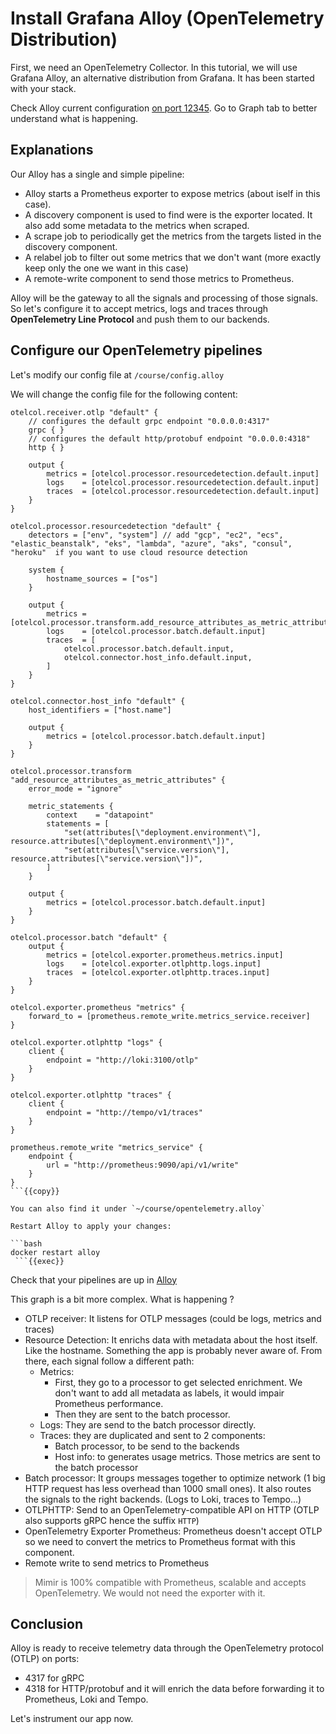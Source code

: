 # Install Grafana Alloy (OpenTelemetry Distribution)

First, we need an OpenTelemetry Collector. In this tutorial, we will use Grafana Alloy, an alternative distribution from Grafana. It has been started with your stack.

Check Alloy current configuration [on port 12345]({{TRAFFIC_HOST1_12345}}). Go to Graph tab to better understand what is happening.

## Explanations

Our Alloy has a single and simple pipeline:
- Alloy starts a Prometheus exporter to expose metrics (about iself in this case).
- A discovery component is used to find were is the exporter located. It also add some metadata to the metrics when scraped.
- A scrape job to periodically get the metrics from the targets listed in the discovery component.
- A relabel job to filter out some metrics that we don't want (more exactly keep only the one we want in this case)
- A remote-write component to send those metrics to Prometheus.

Alloy will be the gateway to all the signals and processing of those signals. So let's configure it to accept metrics, logs and traces through **OpenTelemetry Line Protocol** and push them to our backends.

## Configure our OpenTelemetry pipelines

Let's modify our config file at `/course/config.alloy`

We will change the config file for the following content:

```
otelcol.receiver.otlp "default" {
    // configures the default grpc endpoint "0.0.0.0:4317"
    grpc { }
    // configures the default http/protobuf endpoint "0.0.0.0:4318"
    http { }

    output {
        metrics = [otelcol.processor.resourcedetection.default.input]
        logs    = [otelcol.processor.resourcedetection.default.input]
        traces  = [otelcol.processor.resourcedetection.default.input]
    }
}

otelcol.processor.resourcedetection "default" {
    detectors = ["env", "system"] // add "gcp", "ec2", "ecs", "elastic_beanstalk", "eks", "lambda", "azure", "aks", "consul", "heroku"  if you want to use cloud resource detection

    system {
        hostname_sources = ["os"]
    }

    output {
        metrics = [otelcol.processor.transform.add_resource_attributes_as_metric_attributes.input]
        logs    = [otelcol.processor.batch.default.input]
        traces  = [
            otelcol.processor.batch.default.input,
            otelcol.connector.host_info.default.input,
        ]
    }
}

otelcol.connector.host_info "default" {
    host_identifiers = ["host.name"]

    output {
        metrics = [otelcol.processor.batch.default.input]
    }
}

otelcol.processor.transform "add_resource_attributes_as_metric_attributes" {
    error_mode = "ignore"

    metric_statements {
        context    = "datapoint"
        statements = [
            "set(attributes[\"deployment.environment\"], resource.attributes[\"deployment.environment\"])",
            "set(attributes[\"service.version\"], resource.attributes[\"service.version\"])",
        ]
    }

    output {
        metrics = [otelcol.processor.batch.default.input]
    }
}

otelcol.processor.batch "default" {
    output {
        metrics = [otelcol.exporter.prometheus.metrics.input]
        logs    = [otelcol.exporter.otlphttp.logs.input]
        traces  = [otelcol.exporter.otlphttp.traces.input]
    }
}

otelcol.exporter.prometheus "metrics" {
    forward_to = [prometheus.remote_write.metrics_service.receiver]
}

otelcol.exporter.otlphttp "logs" {
    client {
        endpoint = "http://loki:3100/otlp"
    }
}

otelcol.exporter.otlphttp "traces" {
    client {
        endpoint = "http://tempo/v1/traces"
    }
}

prometheus.remote_write "metrics_service" {
    endpoint {
        url = "http://prometheus:9090/api/v1/write"
    }
}
```{{copy}}

You can also find it under `~/course/opentelemetry.alloy`

Restart Alloy to apply your changes:

```bash
docker restart alloy
 ```{{exec}}
```
Check that your pipelines are up in [Alloy]({{TRAFFIC_HOST1_12345}})

This graph is a bit more complex. What is happening ?
- OTLP receiver: It listens for OTLP messages (could be logs, metrics and traces)
- Resource Detection: It enrichs data with metadata about the host itself. Like the hostname. Something the app is probably never aware of. From there, each signal follow a different path:
    - Metrics:
        - First, they go to a processor to get selected enrichment. We don't want to add all metadata as labels, it would impair Prometheus performance.
        - Then they are sent to the batch processor.
    - Logs: They are send to the batch processor directly.
    - Traces: they are duplicated and sent to 2 components:
        - Batch processor, to be send to the backends
        - Host info: to generates usage metrics. Those metrics are sent to the batch processor
- Batch processor: It groups messages together to optimize network (1 big HTTP request has less overhead than 1000 small ones). It also routes the signals to the right backends. (Logs to Loki, traces to Tempo...)
- OTLPHTTP: Send to an OpenTelemetry-compatible API on HTTP (OTLP also supports gRPC hence the suffix `HTTP`)
- OpenTelemetry Exporter Prometheus: Prometheus doesn't accept OTLP so we need to convert the metrics to Prometheus format with this component.
- Remote write to send metrics to Prometheus

> Mimir is 100% compatible with Prometheus, scalable and accepts OpenTelemetry. We would not need the exporter with it.

## Conclusion

Alloy is ready to receive telemetry data through the OpenTelemetry protocol (OTLP) on ports:
- 4317 for gRPC
- 4318 for HTTP/protobuf
and it will enrich the data before forwarding it to Prometheus, Loki and Tempo.

Let's instrument our app now.